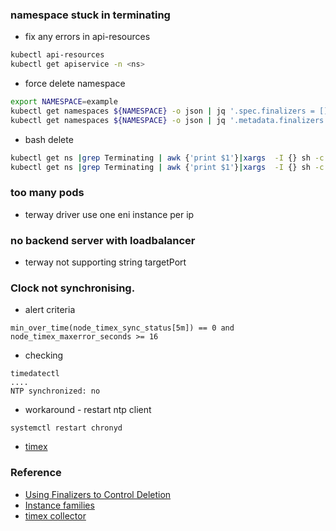 ### namespace stuck in terminating
* fix any errors in api-resources
```bash
kubectl api-resources
kubectl get apiservice -n <ns>
```

* force delete namespace
```bash
export NAMESPACE=example
kubectl get namespaces ${NAMESPACE} -o json | jq '.spec.finalizers = []' | kubectl replace --raw "/api/v1/namespaces/${NAMESPACE}/finalize" -f -
kubectl get namespaces ${NAMESPACE} -o json | jq '.metadata.finalizers = []' | kubectl replace --raw "/api/v1/namespaces/${NAMESPACE}/finalize" -f -
```
* bash delete
```bash
kubectl get ns |grep Terminating | awk {'print $1'}|xargs  -I {} sh -c "kubectl get namespaces {} -o json | jq '.spec.finalizers = []' | kubectl replace --raw '/api/v1/namespaces/{}/finalize' -f -"
kubectl get ns |grep Terminating | awk {'print $1'}|xargs  -I {} sh -c "kubectl get namespaces {} -o json | jq '.metadata.finalizers = []' | kubectl replace --raw '/api/v1/namespaces/{}/finalize' -f -"
```

### too many pods
* terway driver use one eni instance per ip

### no backend server with loadbalancer
* terway not supporting string targetPort

### Clock not synchronising.
* alert criteria
```
min_over_time(node_timex_sync_status[5m]) == 0 and node_timex_maxerror_seconds >= 16
```
* checking
```
timedatectl
....
NTP synchronized: no
```
* workaround - restart ntp client
```
systemctl restart chronyd
```
* [timex](https://github.com/prometheus/node_exporter/blob/master/collector/timex.go#L167-L180)

### Reference
* [Using Finalizers to Control Deletion](https://kubernetes.io/blog/2021/05/14/using-finalizers-to-control-deletion/)
* [Instance families](https://www.alibabacloud.com/help/doc-detail/25378.htm)
* [timex collector](https://github.com/prometheus/node_exporter/blob/master/docs/TIME.md#timex-collector)
